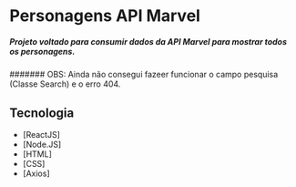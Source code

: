 # Personagens API Marvel
##### Projeto voltado para consumir dados da API Marvel para mostrar todos os personagens.

####### OBS: Ainda não consegui fazeer funcionar o campo pesquisa (Classe Search) e o erro 404.


## Tecnologia

- [ReactJS] 
- [Node.JS] 
- [HTML]
- [CSS] 
- [Axios]
